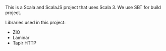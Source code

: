 This is a Scala and ScalaJS project that uses Scala 3.
We use SBT for build project.

Libraries used in this project:
- ZIO
- Laminar
- Tapir HTTP